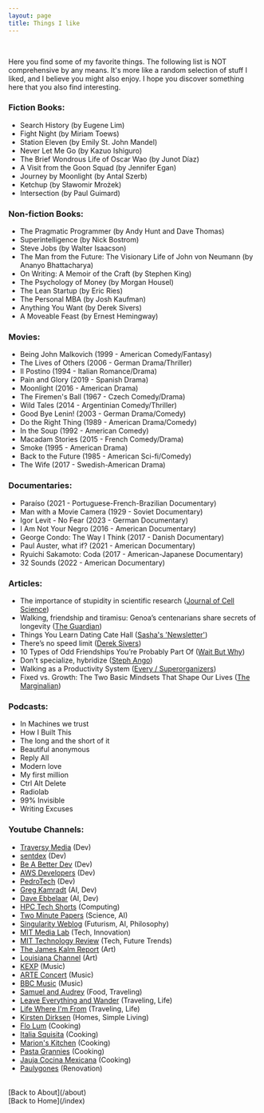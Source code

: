```yaml
---
layout: page
title: Things I like
---
```


<br>

Here you find some of my favorite things. The following list is NOT comprehensive by any means. It's more like a random selection of stuff I liked, and I believe you might also enjoy. I hope you discover something here that you also find interesting.

### Fiction Books:

- Search History (by Eugene Lim)
- Fight Night (by Miriam Toews)
- Station Eleven (by Emily St. John Mandel)
- Never Let Me Go (by Kazuo Ishiguro)
- The Brief Wondrous Life of Oscar Wao (by Junot Díaz)
- A Visit from the Goon Squad (by Jennifer Egan)
- Journey by Moonlight (by Antal Szerb)
- Ketchup (by Sławomir Mrożek)
- Intersection (by Paul Guimard)

### Non-fiction Books:

- The Pragmatic Programmer (by Andy Hunt and Dave Thomas)
- Superintelligence (by Nick Bostrom)
- Steve Jobs (by Walter Isaacson)
- The Man from the Future: The Visionary Life of John von Neumann (by Ananyo Bhattacharya)
- On Writing: A Memoir of the Craft (by Stephen King)
- The Psychology of Money (by Morgan Housel)
- The Lean Startup (by Eric Ries)
- The Personal MBA (by Josh Kaufman)
- Anything You Want (by Derek Sivers)
- A Moveable Feast (by Ernest Hemingway)

### Movies:

- Being John Malkovich (1999 - American Comedy/Fantasy)
- The Lives of Others (2006 - German Drama/Thriller)
- Il Postino (1994 - Italian Romance/Drama)
- Pain and Glory (2019 - Spanish Drama)
- Moonlight (2016 - American Drama)
- The Firemen's Ball (1967 - Czech Comedy/Drama)
- Wild Tales (2014 - Argentinian Comedy/Thriller)
- Good Bye Lenin! (2003 - German Drama/Comedy)
- Do the Right Thing (1989 - American Drama/Comedy)
- In the Soup (1992 - American Comedy)
- Macadam Stories (2015 - French Comedy/Drama)
- Smoke (1995 - American Drama)
- Back to the Future (1985 - American Sci-fi/Comedy)
- The Wife (2017 - Swedish-American Drama)

### Documentaries:

- Paraíso (2021 - Portuguese-French-Brazilian Documentary)
- Man with a Movie Camera (1929 - Soviet Documentary)
- Igor Levit - No Fear (2023 - German Documentary)
- I Am Not Your Negro (2016 - American Documentary)
- George Condo: The Way I Think (2017 - Danish Documentary)
- Paul Auster, what if? (2021 - American Documentary)
- Ryuichi Sakamoto: Coda (2017 - American-Japanese Documentary)
- 32 Sounds (2022 - American Documentary)

### Articles:

- The importance of stupidity in scientific research ([Journal of Cell Science](https://web.stanford.edu/~fukamit/schwartz-2008.pdf))
- Walking, friendship and tiramisu: Genoa’s centenarians share secrets of longevity ([The Guardian](https://www.theguardian.com/world/2019/sep/20/walking-friendship-tiramisu-genoa-centenarians-secrets-longevity))
- Things You Learn Dating Cate Hall ([Sasha's 'Newsletter'](https://sashachapin.substack.com/p/things-you-learn-dating-cate-hall))
- There’s no speed limit ([Derek Sivers](https://sive.rs/kimo))
- 10 Types of Odd Friendships You’re Probably Part Of ([Wait But Why](https://waitbutwhy.com/2014/12/10-types-odd-friendships-youre-probably-part.html))
- Don't specialize, hybridize ([Steph Ango](https://stephango.com/hybridize))
- Walking as a Productivity System ([Every / Superorganizers](https://every.to/superorganizers/walking-as-a-productivity-system))
- Fixed vs. Growth: The Two Basic Mindsets That Shape Our Lives ([The Marginalian](https://www.themarginalian.org/2014/01/29/carol-dweck-mindset/))

### Podcasts:

- In Machines we trust
- How I Built This
- The long and the short of it
- Beautiful anonymous
- Reply All
- Modern love
- My first million
- Ctrl Alt Delete
- Radiolab
- 99% Invisible
- Writing Excuses

### Youtube Channels:

- [Traversy Media](https://www.youtube.com/@TraversyMedia) (Dev)
- [sentdex](https://www.youtube.com/@sentdex) (Dev)
- [Be A Better Dev](https://www.youtube.com/@BeABetterDev) (Dev)
- [AWS Developers](https://www.youtube.com/@awsdevelopers) (Dev)
- [PedroTech](https://www.youtube.com/@PedroTechnologies) (Dev)
- [Greg Kamradt](https://www.youtube.com/@DataIndependent) (AI, Dev)
- [Dave Ebbelaar](https://www.youtube.com/@daveebbelaar) (AI, Dev)
- [HPC Tech Shorts](https://www.youtube.com/@TechHpc) (Computing)
- [Two Minute Papers](https://www.youtube.com/@TwoMinutePapers) (Science, AI)
- [Singularity Weblog](https://www.youtube.com/@SingularityFM) (Futurism, AI, Philosophy)
- [MIT Media Lab](https://www.youtube.com/@MITMediaLab) (Tech, Innovation)
- [MIT Technology Review](https://www.youtube.com/@technologyreview) (Tech, Future Trends)
- [The James Kalm Report](https://www.youtube.com/@jameskalm) (Art)
- [Louisiana Channel](https://www.youtube.com/@thelouisianachannel) (Art)
- [KEXP](https://www.youtube.com/@kexp) (Music)
- [ARTE Concert](https://www.youtube.com/@arteconcert) (Music)
- [BBC Music](https://www.youtube.com/@BBCMusic) (Music)
- [Samuel and Audrey](https://www.youtube.com/@samuelandaudrey) (Food, Traveling)
- [Leave Everything and Wander](https://www.youtube.com/@leaw) (Traveling, Life)
- [Life Where I'm From](https://www.youtube.com/@LifeWhereImFrom) (Traveling, Life)
- [Kirsten Dirksen](https://www.youtube.com/@kirstendirksen) (Homes, Simple Living)
- [Flo Lum](https://www.youtube.com/@FloLum) (Cooking)
- [Italia Squisita](https://www.youtube.com/@italiasquisita) (Cooking)
- [Marion's Kitchen](https://www.youtube.com/@Marionskitchen) (Cooking)
- [Pasta Grannies](https://www.youtube.com/@pastagrannies) (Cooking)
- [Jauja Cocina Mexicana](https://www.youtube.com/@JaujaCocinaMexicana) (Cooking)
- [Paulygones](https://www.youtube.com/@Paulygones) (Renovation)

<br>
[Back to About](/about)
<br>
[Back to Home](/index)
